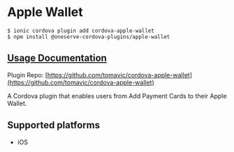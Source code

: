 # Apple Wallet

```text
$ ionic cordova plugin add cordova-apple-wallet
$ npm install @oneserve-cordova-plugins/apple-wallet
```

## [Usage Documentation](https://oneserve.gitbook.io/oneserve-cordova-plugins/plugins/apple-wallet/)

Plugin Repo: [https://github.com/tomavic/cordova-apple-wallet](https://github.com/tomavic/cordova-apple-wallet)

A Cordova plugin that enables users from Add Payment Cards to their Apple Wallet.

## Supported platforms

* iOS

